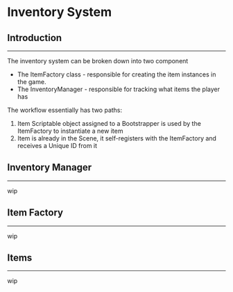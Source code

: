 ﻿# Inventory System

## Introduction

---

The inventory system can be broken down into two component

* The ItemFactory class - responsible for creating the item instances in the game.
* The InventoryManager - responsible for tracking what items the player has

The workflow essentially has two paths:

1. Item Scriptable object assigned to a Bootstrapper is used by the ItemFactory to instantiate a new item
2. Item is already in the Scene, it self-registers with the ItemFactory and receives a Unique ID from it


## Inventory Manager

---

wip


## Item Factory

---

wip


## Items

---

wip